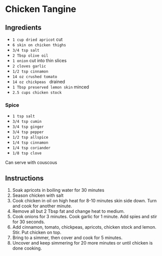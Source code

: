 # Chicken Tangine

## Ingredients

- `1 cup dried apricot` cut
- `6 skin on chicken thighs`
- `3/4 tsp salt`
- `2 Tbsp olive oil`
- `1 onion` cut into thin slices
- `2 cloves garlic`
- `1/2 tsp cinnamon`
- `14 oz crushed tomato`
- `14 oz chickpeas ` drained
- `1 Tbsp preserved lemon skin` minced
- `2.5 cups chicken stock`

### Spice

- `1 tsp salt`
- `3/4 tsp cumin`
- `3/4 tsp ginger`
- `3/4 tsp pepper`
- `1/2 tsp allspice`
- `1/4 tsp cinnamon`
- `1/4 tsp coriander`
- `1/8 tsp clove`

Can serve with couscous

## Instructions

1. Soak apricots in boiling water for 30 minutes
1. Season chicken with salt
1. Cook chicken in oil on high heat for 8-10 minutes skin side down. Turn and cook for another minute.
1. Remove all but 2 Tbsp fat and change heat to medium.
1. Cook onions for 3 minutes. Cook garlic for 1 minute. Add spies and stir for 30 seconds.
1. Add cinnamon, tomato, chickpeas, apricots, chicken stock and lemon. Stir. Put chicken on top.
1. Bring to a simmer, then cover and cook for 5 minutes.
1. Uncover and keep simmering for 20 more minutes or until chicken is done cooking.